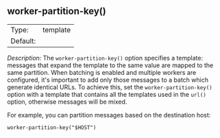 ---
---
<!-- This file is under the copyright of Axoflow, and licensed under Apache License 2.0, except for using the Axoflow and AxoSyslog trademarks. -->
## worker-partition-key()

|          |        |
| -------- | ------ |
| Type:    | template |
| Default: |        |

*Description:* The `worker-partition-key()` option specifies a template: messages that expand the template to the same value are mapped to the same partition. When batching is enabled and multiple workers are configured, it's important to add only those messages to a batch which generate identical URLs. To achieve this, set the `worker-partition-key()` option with a template that contains all the templates used in the `url()` option, otherwise messages will be mixed.

For example, you can partition messages based on the destination host:

```shell
worker-partition-key("$HOST")
```
